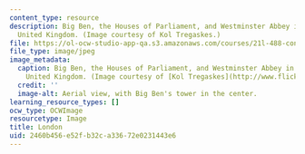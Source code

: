 ```yaml
---
content_type: resource
description: Big Ben, the Houses of Parliament, and Westminster Abbey in London, England,
  United Kingdom. (Image courtesy of Kol Tregaskes.)
file: https://ol-ocw-studio-app-qa.s3.amazonaws.com/courses/21l-488-contemporary-literature-british-novels-now-spring-2007/2460b456e52fb32ca33672e0231443e6_21l-488s07.jpg
file_type: image/jpeg
image_metadata:
  caption: Big Ben, the Houses of Parliament, and Westminster Abbey in London, England,
    United Kingdom. (Image courtesy of [Kol Tregaskes](http://www.flickr.com/photos/koltregaskes/).)
  credit: ''
  image-alt: Aerial view, with Big Ben's tower in the center.
learning_resource_types: []
ocw_type: OCWImage
resourcetype: Image
title: London
uid: 2460b456-e52f-b32c-a336-72e0231443e6
---
```

